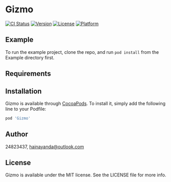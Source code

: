 # Gizmo

[![CI Status](https://img.shields.io/travis/24823437/Gizmo.svg?style=flat)](https://travis-ci.org/24823437/Gizmo)
[![Version](https://img.shields.io/cocoapods/v/Gizmo.svg?style=flat)](https://cocoapods.org/pods/Gizmo)
[![License](https://img.shields.io/cocoapods/l/Gizmo.svg?style=flat)](https://cocoapods.org/pods/Gizmo)
[![Platform](https://img.shields.io/cocoapods/p/Gizmo.svg?style=flat)](https://cocoapods.org/pods/Gizmo)

## Example

To run the example project, clone the repo, and run `pod install` from the Example directory first.

## Requirements

## Installation

Gizmo is available through [CocoaPods](https://cocoapods.org). To install
it, simply add the following line to your Podfile:

```ruby
pod 'Gizmo'
```

## Author

24823437, hainayanda@outlook.com

## License

Gizmo is available under the MIT license. See the LICENSE file for more info.
